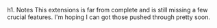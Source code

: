 h1. Notes
This extensions is far from complete and is still missing a few crucial features. I'm hoping I can got those pushed through pretty soon.